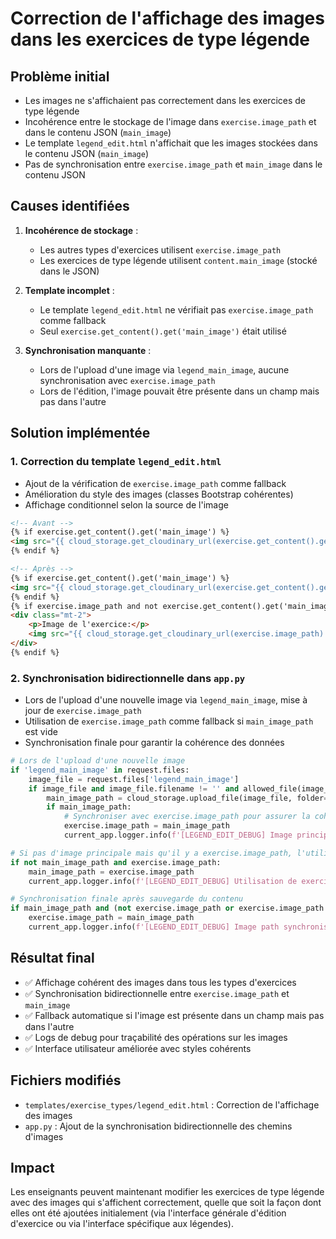 # Correction de l'affichage des images dans les exercices de type légende

## Problème initial

- Les images ne s'affichaient pas correctement dans les exercices de type légende
- Incohérence entre le stockage de l'image dans `exercise.image_path` et dans le contenu JSON (`main_image`)
- Le template `legend_edit.html` n'affichait que les images stockées dans le contenu JSON (`main_image`)
- Pas de synchronisation entre `exercise.image_path` et `main_image` dans le contenu JSON

## Causes identifiées

1. **Incohérence de stockage** : 
   - Les autres types d'exercices utilisent `exercise.image_path`
   - Les exercices de type légende utilisent `content.main_image` (stocké dans le JSON)

2. **Template incomplet** :
   - Le template `legend_edit.html` ne vérifiait pas `exercise.image_path` comme fallback
   - Seul `exercise.get_content().get('main_image')` était utilisé

3. **Synchronisation manquante** :
   - Lors de l'upload d'une image via `legend_main_image`, aucune synchronisation avec `exercise.image_path`
   - Lors de l'édition, l'image pouvait être présente dans un champ mais pas dans l'autre

## Solution implémentée

### 1. Correction du template `legend_edit.html`

- Ajout de la vérification de `exercise.image_path` comme fallback
- Amélioration du style des images (classes Bootstrap cohérentes)
- Affichage conditionnel selon la source de l'image

```html
<!-- Avant -->
{% if exercise.get_content().get('main_image') %}
<img src="{{ cloud_storage.get_cloudinary_url(exercise.get_content().get('main_image')) }}" alt="Image actuelle" style="max-width: 200px; max-height: 200px;">
{% endif %}

<!-- Après -->
{% if exercise.get_content().get('main_image') %}
<img src="{{ cloud_storage.get_cloudinary_url(exercise.get_content().get('main_image')) }}" alt="Image actuelle" class="img-fluid rounded shadow" style="max-width: 300px; max-height: 200px;">
{% endif %}
{% if exercise.image_path and not exercise.get_content().get('main_image') %}
<div class="mt-2">
    <p>Image de l'exercice:</p>
    <img src="{{ cloud_storage.get_cloudinary_url(exercise.image_path) }}" alt="Image de l'exercice" class="img-fluid rounded shadow" style="max-width: 300px; max-height: 200px;">
</div>
{% endif %}
```

### 2. Synchronisation bidirectionnelle dans `app.py`

- Lors de l'upload d'une nouvelle image via `legend_main_image`, mise à jour de `exercise.image_path`
- Utilisation de `exercise.image_path` comme fallback si `main_image_path` est vide
- Synchronisation finale pour garantir la cohérence des données

```python
# Lors de l'upload d'une nouvelle image
if 'legend_main_image' in request.files:
    image_file = request.files['legend_main_image']
    if image_file and image_file.filename != '' and allowed_file(image_file.filename):
        main_image_path = cloud_storage.upload_file(image_file, folder="legend")
        if main_image_path:
            # Synchroniser avec exercise.image_path pour assurer la cohérence
            exercise.image_path = main_image_path
            current_app.logger.info(f'[LEGEND_EDIT_DEBUG] Image principale uploadée et synchronisée: {main_image_path}')

# Si pas d'image principale mais qu'il y a exercise.image_path, l'utiliser
if not main_image_path and exercise.image_path:
    main_image_path = exercise.image_path
    current_app.logger.info(f'[LEGEND_EDIT_DEBUG] Utilisation de exercise.image_path comme image principale: {main_image_path}')

# Synchronisation finale après sauvegarde du contenu
if main_image_path and (not exercise.image_path or exercise.image_path != main_image_path):
    exercise.image_path = main_image_path
    current_app.logger.info(f'[LEGEND_EDIT_DEBUG] Image path synchronisé: {exercise.image_path}')
```

## Résultat final

- ✅ Affichage cohérent des images dans tous les types d'exercices
- ✅ Synchronisation bidirectionnelle entre `exercise.image_path` et `main_image`
- ✅ Fallback automatique si l'image est présente dans un champ mais pas dans l'autre
- ✅ Logs de debug pour traçabilité des opérations sur les images
- ✅ Interface utilisateur améliorée avec styles cohérents

## Fichiers modifiés

- `templates/exercise_types/legend_edit.html` : Correction de l'affichage des images
- `app.py` : Ajout de la synchronisation bidirectionnelle des chemins d'images

## Impact

Les enseignants peuvent maintenant modifier les exercices de type légende avec des images qui s'affichent correctement, quelle que soit la façon dont elles ont été ajoutées initialement (via l'interface générale d'édition d'exercice ou via l'interface spécifique aux légendes).
